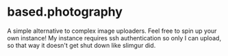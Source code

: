 # based.photography
A simple alternative to complex image uploaders. Feel free to spin up your own instance! My instance requires ssh authentication so only I can upload, so that way it doesn't get shut down like slimgur did.

